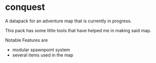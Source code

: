 # conquest
A datapack for an adventure map that is currently in progress.

This pack has some little tools that have helped me in making said map.

Notable Features are
- modular spawnpoint system
- several items used in the map
